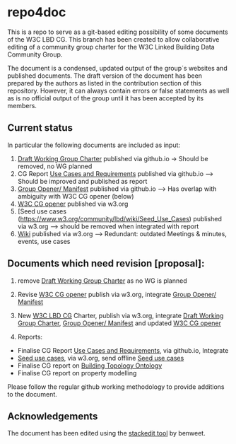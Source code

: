 # repo4doc

This is a repo to serve as a git-based editing possibility of some documents of the W3C LBD CG.
This branch has been created to allow collaborative editing of a community group charter for the W3C Linked Building Data Community Group.

The document is a condensed, updated output of the group´s websites and published documents. The draft version of the document has been prepared by the authors as listed in the contribution section of this repository. However, it can always contain errors or false statements as well as is no official output of the group until it has been accepted by its members.

## Current status

In particular the following documents are included as input:

1. [Draft Working Group Charter](https://w3c-lbd-cg.github.io/lbd/charter/) published via github.io -> Should be removed, no WG planned
2. CG Report [Use Cases and Requirements](https://w3c-lbd-cg.github.io/lbd/UseCasesAndRequirements/) published via github.io --> Should be improved and published as report
 3. [Group Opener/ Manifest](https://w3c-lbd-cg.github.io/lbd/) published via github.io --> Has overlap with ambiguity with W3C CG opener (below)
4. [W3C CG opener](https://www.w3.org/community/lbd/) published via w3.org
 5. [Seed use cases (https://www.w3.org/community/lbd/wiki/Seed_Use_Cases) published via w3.org --> should be removed when integrated with report
 6. [Wiki](https://www.w3.org/community/lbd/wiki/Main_Page) published via w3.org --> Redundant: outdated Meetings & minutes, events, use cases

 ## Documents which need revision [proposal]:
 1. remove [Draft Working Group Charter](https://w3c-lbd-cg.github.io/lbd/charter/) as no WG is planned
2. Revise [W3C CG opener](https://www.w3.org/community/lbd/) publish via w3.org, integrate [Group Opener/ Manifest](https://w3c-lbd-cg.github.io/lbd/)
3.  New [W3C LBD CG](https://docs.google.com/document/d/14ajVwWxlZsDV9FYjV1DEZao56YRT6TiAF-AOeCoXOS8/edit#) Charter, publish via w3.org, integrate [Draft Working Group Charter](https://w3c-lbd-cg.github.io/lbd/charter/), [Group Opener/ Manifest](https://w3c-lbd-cg.github.io/lbd/) and updated [W3C CG opener](https://www.w3.org/community/lbd/)
    
4.  Reports:
 - Finalise CG Report [Use Cases and Requirements](https://w3c-lbd-cg.github.io/lbd/UseCasesAndRequirements/), via github.io, Integrate 
 - [Seed use cases](https://www.w3.org/community/lbd/wiki/Seed_Use_Cases), via w3.org, send offline [Seed use cases](https://www.w3.org/community/lbd/wiki/Seed_Use_Cases)
- Finalise CG report on [Building Topology Ontology](https://w3c-lbd-cg.github.io/bot/#)
- Finalise CG report on property modelling

Please follow the regular github working methodology to provide additions to the document.

## Acknowledgements

The document has been edited using the [stackedit tool](https://github.com/benweet/stackedit) by benweet.
